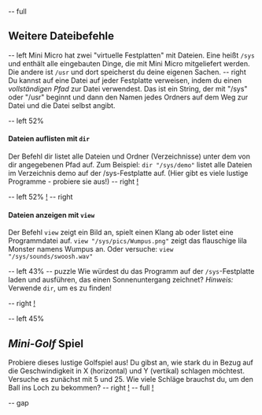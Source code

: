 -- full
## Weitere Dateibefehle
-- left
Mini Micro hat zwei "virtuelle Festplatten" mit Dateien. Eine heißt `/sys` und enthält alle eingebauten Dinge, die mit Mini Micro mitgeliefert werden. Die andere ist `/usr` und dort speicherst du deine eigenen Sachen.
-- right
Du kannst auf eine Datei auf jeder Festplatte verweisen, indem du einen *vollständigen Pfad* zur Datei verwendest. Das ist ein String, der mit "/sys" oder "/usr" beginnt und dann den Namen jedes Ordners auf dem Weg zur Datei und die Datei selbst angibt.

-- left 52%
#### Dateien auflisten mit `dir`
Der Befehl dir listet alle Dateien und Ordner (Verzeichnisse) unter dem von dir angegebenen Pfad auf. Zum Beispiel:
`dir "/sys/demo"`
listet alle Dateien im Verzeichnis demo auf der /sys-Festplatte auf. (Hier gibt es viele lustige Programme - probiere sie aus!)
-- right
[!](p26-sysDemoScreen.png)

-- left 52%
[!](p26-wumpusScreen.png)
-- right
#### Dateien anzeigen mit `view`
Der Befehl `view` zeigt ein Bild an, spielt einen Klang ab oder listet eine Programmdatei auf.
`view "/sys/pics/Wumpus.png"`
zeigt das flauschige lila Monster namens Wumpus an. Oder versuche:
`view "/sys/sounds/swoosh.wav"`

-- left 43%
-- puzzle
Wie würdest du das Programm auf der `/sys`-Festplatte laden und ausführen, das einen Sonnenuntergang zeichnet? *Hinweis:* Verwende `dir`, um es zu finden!

-- right
[!](p26-folderTable.png)

-- left 45%
## _Mini-Golf_ Spiel
Probiere dieses lustige Golfspiel aus! Du gibst an, wie stark du in Bezug auf die Geschwindigkeit in X (horizontal) und Y (vertikal) schlagen möchtest. Versuche es zunächst mit 5 und 25. Wie viele Schläge brauchst du, um den Ball ins Loch zu bekommen?
-- right
[!](p26-golfBot.png)
-- full
[!](p26-listing1.png)

-- gap

